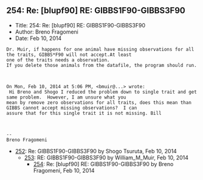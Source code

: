## 254: Re: [blupf90] RE: GIBBS1F90-GIBBS3F90

- Title: 254: Re: [blupf90] RE: GIBBS1F90-GIBBS3F90
- Author: Breno Fragomeni
- Date: Feb 10, 2014
```
Dr. Muir, if happens for one animal have missing observations for all the traits, GIBBS*F90 will not accept.At least
one of the traits needs a observation.
If you delete those animals from the datafile, the program should run.



On Mon, Feb 10, 2014 at 5:06 PM, <bmuir@...> wrote:
 Hi Breno and Shogo I reduced the problem down to single trait and get same problem.  However, I am unsure what you
mean by remove zero observations for all traits, does this mean than GIBBS cannot accept missing observations?	I can
assure that for this single trait it is not missing. Bill



-- 
Breno Fragomeni 
```

- [252](0252.md): Re: GIBBS1F90-GIBBS3F90 by Shogo Tsuruta, Feb 10, 2014
    - [253](0253.md): RE: GIBBS1F90-GIBBS3F90 by William_M_Muir, Feb 10, 2014
        - [254](0254.md): Re: [blupf90] RE: GIBBS1F90-GIBBS3F90 by Breno Fragomeni, Feb 10, 2014

